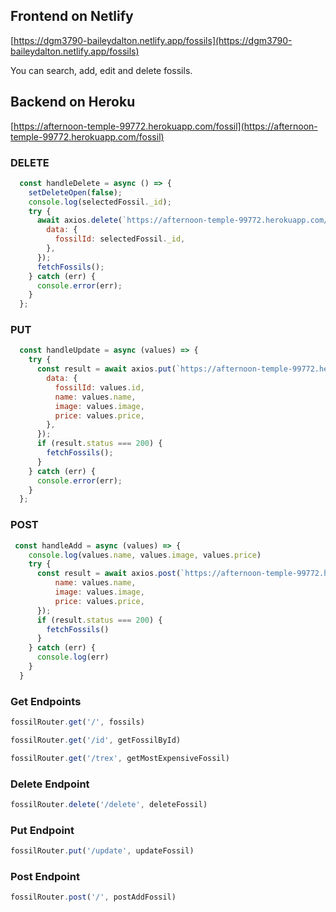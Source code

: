## Frontend on Netlify
[https://dgm3790-baileydalton.netlify.app/fossils](https://dgm3790-baileydalton.netlify.app/fossils)

You can search, add, edit and delete fossils.

## Backend on Heroku

[https://afternoon-temple-99772.herokuapp.com/fossil](https://afternoon-temple-99772.herokuapp.com/fossil)

### DELETE

```javascript
  const handleDelete = async () => {
    setDeleteOpen(false);
    console.log(selectedFossil._id);
    try {
      await axios.delete(`https://afternoon-temple-99772.herokuapp.com/fossil/delete`, {
        data: {
          fossilId: selectedFossil._id,
        },
      });
      fetchFossils();
    } catch (err) {
      console.error(err);
    }
  };
```

### PUT

```javascript
  const handleUpdate = async (values) => {
    try {
      const result = await axios.put(`https://afternoon-temple-99772.herokuapp.com/fossil/update`, {
        data: {
          fossilId: values.id,
          name: values.name,
          image: values.image,
          price: values.price,
        },
      });
      if (result.status === 200) {
        fetchFossils();
      }
    } catch (err) {
      console.error(err);
    }
  };
```

### POST

```javascript
 const handleAdd = async (values) => {
    console.log(values.name, values.image, values.price)
    try {
      const result = await axios.post(`https://afternoon-temple-99772.herokuapp.com/fossil`, {
          name: values.name,
          image: values.image,
          price: values.price,
      });
      if (result.status === 200) {
        fetchFossils()
      }
    } catch (err) {
      console.log(err)
    }
  }
```

### Get Endpoints

```javascript
fossilRouter.get('/', fossils)

fossilRouter.get('/id', getFossilById)

fossilRouter.get('/trex', getMostExpensiveFossil)
```

### Delete Endpoint

```javascript
fossilRouter.delete('/delete', deleteFossil)
```

### Put Endpoint

```javascript
fossilRouter.put('/update', updateFossil)
```

### Post Endpoint

```javascript
fossilRouter.post('/', postAddFossil)
```